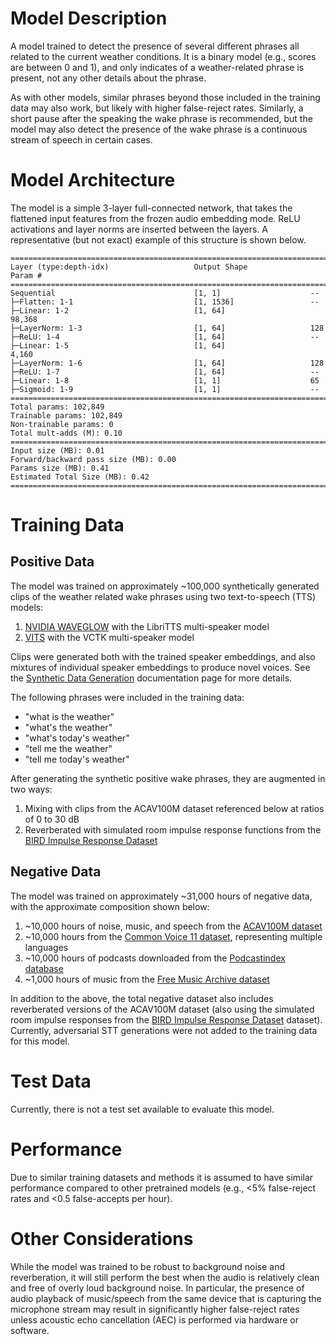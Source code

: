# Model Description

A model trained to detect the presence of several different phrases all related to the current weather conditions. It is a binary model (e.g., scores are between 0 and 1), and only indicates of a weather-related phrase is present, not any other details about the phrase.

As with other models, similar phrases beyond those included in the training data may also work, but likely with higher false-reject rates. Similarly, a short pause after the speaking the wake phrase is recommended, but the model may also detect the presence of the wake phrase is a continuous stream of speech in certain cases.

# Model Architecture

The model is a simple 3-layer full-connected network, that takes the flattened input features from the frozen audio embedding mode. ReLU activations and layer norms are inserted between the layers. A representative (but not exact) example of this structure is shown below.

```
==========================================================================================
Layer (type:depth-idx)                   Output Shape              Param #
==========================================================================================
Sequential                               [1, 1]                    --
├─Flatten: 1-1                           [1, 1536]                 --
├─Linear: 1-2                            [1, 64]                   98,368
├─LayerNorm: 1-3                         [1, 64]                   128
├─ReLU: 1-4                              [1, 64]                   --
├─Linear: 1-5                            [1, 64]                   4,160
├─LayerNorm: 1-6                         [1, 64]                   128
├─ReLU: 1-7                              [1, 64]                   --
├─Linear: 1-8                            [1, 1]                    65
├─Sigmoid: 1-9                           [1, 1]                    --
==========================================================================================
Total params: 102,849
Trainable params: 102,849
Non-trainable params: 0
Total mult-adds (M): 0.10
==========================================================================================
Input size (MB): 0.01
Forward/backward pass size (MB): 0.00
Params size (MB): 0.41
Estimated Total Size (MB): 0.42
==========================================================================================
```


# Training Data

## Positive Data

The model was trained on approximately ~100,000 synthetically generated clips of the weather related wake phrases using two text-to-speech (TTS) models:

1) [NVIDIA WAVEGLOW](https://github.com/NVIDIA/waveglow) with the LibriTTS multi-speaker model
2) [VITS](https://github.com/jaywalnut310/vits) with the VCTK multi-speaker model

Clips were generated both with the trained speaker embeddings, and also mixtures of individual speaker embeddings to produce novel voices. See the [Synthetic Data Generation](../synthetic_data_generation.md) documentation page for more details.

The following phrases were included in the training data:
- "what is the weather"
- "what's the weather"
- "what's today's weather"
- "tell me the weather"
- "tell me today's weather"

After generating the synthetic positive wake phrases, they are augmented in two ways:

1) Mixing with clips from the ACAV100M dataset referenced below at ratios of 0 to 30 dB
2) Reverberated with simulated room impulse response functions from the [BIRD Impulse Response Dataset](https://github.com/FrancoisGrondin/BIRD)

## Negative Data

The model was trained on approximately ~31,000 hours of negative data, with the approximate composition shown below:

1) ~10,000 hours of noise, music, and speech from the [ACAV100M dataset](https://acav100m.github.io/)
2) ~10,000 hours from the [Common Voice 11 dataset](https://commonvoice.mozilla.org/en/datasets), representing multiple languages
3) ~10,000 hours of podcasts downloaded from the [Podcastindex database](https://podcastindex.org/)
4) ~1,000 hours of music from the [Free Music Archive dataset](https://github.com/mdeff/fma)

In addition to the above, the total negative dataset also includes reverberated versions of the ACAV100M dataset (also using the simulated room impulse responses from the [BIRD Impulse Response Dataset](https://github.com/FrancoisGrondin/BIRD) dataset). Currently, adversarial STT generations were not added to the training data for this model.

# Test Data

Currently, there is not a test set available to evaluate this model.

# Performance

Due to similar training datasets and methods it is assumed to have similar performance compared to other pretrained models (e.g., <5% false-reject rates and <0.5 false-accepts per hour).

# Other Considerations

While the model was trained to be robust to background noise and reverberation, it will still perform the best when the audio is relatively clean and free of overly loud background noise. In particular, the presence of audio playback of music/speech from the same device that is capturing the microphone stream may result in significantly higher false-reject rates unless acoustic echo cancellation (AEC) is performed via hardware or software.